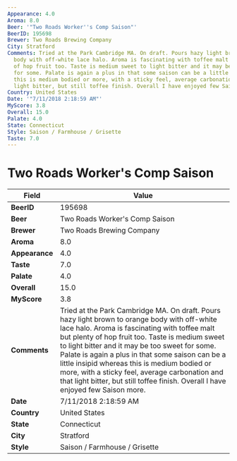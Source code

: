 ```yaml
---
Appearance: 4.0
Aroma: 8.0
Beer: '"Two Roads Worker''s Comp Saison"'
BeerID: 195698
Brewer: Two Roads Brewing Company
City: Stratford
Comments: Tried at the Park Cambridge MA. On draft. Pours hazy light brown to orange
  body with off-white lace halo. Aroma is fascinating with toffee malt but plenty
  of hop fruit too. Taste is medium sweet to light bitter and it may be too sweet
  for some. Palate is again a plus in that some saison can be a little insipid whereas
  this is medium bodied or more, with a sticky feel, average carbonation and that
  light bitter, but still toffee finish. Overall I have enjoyed few Saison more.
Country: United States
Date: '"7/11/2018 2:18:59 AM"'
MyScore: 3.8
Overall: 15.0
Palate: 4.0
State: Connecticut
Style: Saison / Farmhouse / Grisette
Taste: 7.0
---
```


# Two Roads Worker's Comp Saison

| Field         | Value |
|---------------|-------|
| **BeerID** | 195698 |
| **Beer** | Two Roads Worker's Comp Saison |
| **Brewer** | Two Roads Brewing Company |
| **Aroma** | 8.0 |
| **Appearance** | 4.0 |
| **Taste** | 7.0 |
| **Palate** | 4.0 |
| **Overall** | 15.0 |
| **MyScore** | 3.8 |
| **Comments** | Tried at the Park Cambridge MA. On draft. Pours hazy light brown to orange body with off-white lace halo. Aroma is fascinating with toffee malt but plenty of hop fruit too. Taste is medium sweet to light bitter and it may be too sweet for some. Palate is again a plus in that some saison can be a little insipid whereas this is medium bodied or more, with a sticky feel, average carbonation and that light bitter, but still toffee finish. Overall I have enjoyed few Saison more. |
| **Date** | 7/11/2018 2:18:59 AM |
| **Country** | United States |
| **State** | Connecticut |
| **City** | Stratford |
| **Style** | Saison / Farmhouse / Grisette |
